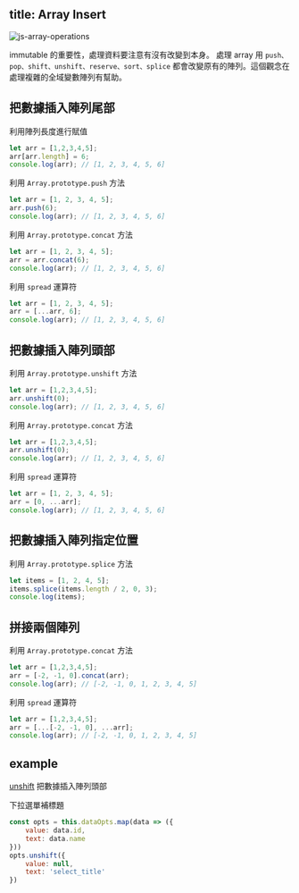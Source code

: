 title: Array Insert
---

![js-array-operations](https://raw.githubusercontent.com/tooto1985/js-array-operations/master/main.jpg)  

immutable 的重要性，處理資料要注意有沒有改變到本身。
處理 array 用 `push、pop、shift、unshift、reserve、sort、splice` 都會改變原有的陣列。這個觀念在處理複雜的全域變數陣列有幫助。

## 把數據插入陣列尾部

利用陣列長度進行賦值  
```js
let arr = [1,2,3,4,5];
arr[arr.length] = 6;
console.log(arr); // [1, 2, 3, 4, 5, 6]
```

利用 `Array.prototype.push` 方法    
```js
let arr = [1, 2, 3, 4, 5];
arr.push(6);
console.log(arr); // [1, 2, 3, 4, 5, 6]
```

利用 `Array.prototype.concat` 方法  
```js
let arr = [1, 2, 3, 4, 5];
arr = arr.concat(6);
console.log(arr); // [1, 2, 3, 4, 5, 6]
```

利用 `spread` 運算符  
```js
let arr = [1, 2, 3, 4, 5];
arr = [...arr, 6];
console.log(arr); // [1, 2, 3, 4, 5, 6]
```


## 把數據插入陣列頭部

利用 `Array.prototype.unshift` 方法

```js
let arr = [1,2,3,4,5];
arr.unshift(0);
console.log(arr); // [1, 2, 3, 4, 5, 6]
```

利用 `Array.prototype.concat` 方法

```js
let arr = [1,2,3,4,5];
arr.unshift(0);
console.log(arr); // [1, 2, 3, 4, 5, 6]
```

利用 `spread` 運算符
```js
let arr = [1, 2, 3, 4, 5];
arr = [0, ...arr];
console.log(arr); // [1, 2, 3, 4, 5, 6]
```

## 把數據插入陣列指定位置

利用 `Array.prototype.splice` 方法

```js
let items = [1, 2, 4, 5];
items.splice(items.length / 2, 0, 3);
console.log(items);
```

## 拼接兩個陣列

利用 `Array.prototype.concat` 方法

```js
let arr = [1,2,3,4,5];
arr = [-2, -1, 0].concat(arr); 
console.log(arr); // [-2, -1, 0, 1, 2, 3, 4, 5]
```

利用 `spread` 運算符
```js
let arr = [1,2,3,4,5];
arr = [...[-2, -1, 0], ...arr];
console.log(arr); // [-2, -1, 0, 1, 2, 3, 4, 5]  
```

## example

[unshift](https://developer.mozilla.org/zh-TW/docs/Web/JavaScript/Reference/Global_Objects/Array/unshift) 把數據插入陣列頭部

下拉選單補標題　　　　
```js
const opts = this.dataOpts.map(data => ({
    value: data.id,
    text: data.name
}))
opts.unshift({
    value: null,
    text: 'select_title'
})
```